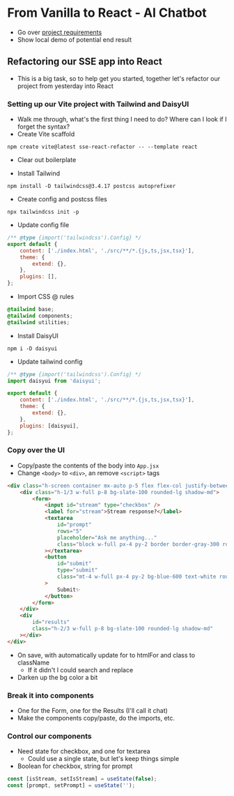 # From Vanilla to React - AI Chatbot

-   Go over [project requirements](https://learn.wbscodingschool.com/courses/full-stack-web-app/lessons/%f0%9f%a7%a9-chatbot-with-react-and-openai/)
-   Show local demo of potential end result

## Refactoring our SSE app into React

-   This is a big task, so to help get you started, together let's refactor our project from yesterday into React

### Setting up our Vite project with Tailwind and DaisyUI

-   Walk me through, what's the first thing I need to do? Where can I look if I forget the syntax?
-   Create Vite scaffold

```
npm create vite@latest sse-react-refactor -- --template react
```

-   Clear out boilerplate

-   Install Tailwind

```
npm install -D tailwindcss@3.4.17 postcss autoprefixer
```

-   Create config and postcss files

```
npx tailwindcss init -p
```

-   Update config file

```js
/** @type {import('tailwindcss').Config} */
export default {
    content: ['./index.html', './src/**/*.{js,ts,jsx,tsx}'],
    theme: {
        extend: {},
    },
    plugins: [],
};
```

-   Import CSS @ rules

```css
@tailwind base;
@tailwind components;
@tailwind utilities;
```

-   Install DaisyUI

```
npm i -D daisyui
```

-   Update tailwind config

```js
/** @type {import('tailwindcss').Config} */
import daisyui from 'daisyui';

export default {
    content: ['./index.html', './src/**/*.{js,ts,jsx,tsx}'],
    theme: {
        extend: {},
    },
    plugins: [daisyui],
};
```

### Copy over the UI

-   Copy/paste the contents of the body into `App.jsx`
-   Change `<body>` to `<div>`, an remove `<script>` tags

```html
<div class="h-screen container mx-auto p-5 flex flex-col justify-between gap-5">
    <div class="h-1/3 w-full p-8 bg-slate-100 rounded-lg shadow-md">
        <form>
            <input id="stream" type="checkbox" />
            <label for="stream">Stream response?</label>
            <textarea
                id="prompt"
                rows="5"
                placeholder="Ask me anything..."
                class="block w-full px-4 py-2 border border-gray-300 rounded-md shadow-sm focus:outline-none focus:ring-2 focus:ring-blue-500 focus:border-blue-500"
            ></textarea>
            <button
                id="submit"
                type="submit"
                class="mt-4 w-full px-4 py-2 bg-blue-600 text-white rounded-md shadow-sm hover:bg-blue-700 focus:outline-none focus:ring-2 focus:ring-blue-500"
            >
                Submit✨
            </button>
        </form>
    </div>
    <div
        id="results"
        class="h-2/3 w-full p-8 bg-slate-100 rounded-lg shadow-md"
    ></div>
</div>
```

-   On save, with automatically update for to htmlFor and class to className
    -   If it didn't I could search and replace
-   Darken up the bg color a bit

### Break it into components

-   One for the Form, one for the Results (I'll call it chat)
-   Make the components copy/paste, do the imports, etc.

### Control our components

-   Need state for checkbox, and one for textarea
    -   Could use a single state, but let's keep things simple
-   Boolean for checkbox, string for prompt

```js
const [isStream, setIsStream] = useState(false);
const [prompt, setPrompt] = useState('');
```
